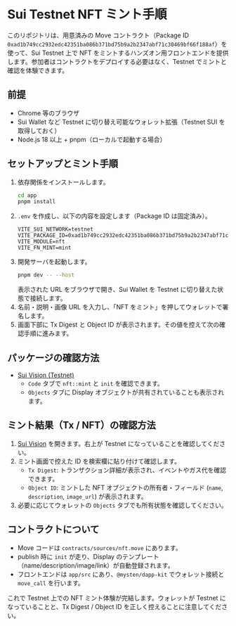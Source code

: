 # Sui Testnet NFT ミント手順

このリポジトリは、用意済みの Move コントラクト（Package ID `0xad1b749cc2932edc42351ba086b371bd75b9a2b2347abf71c30469bf66f188af`）を使って、Sui Testnet 上で NFT をミントするハンズオン用フロントエンドを提供します。参加者はコントラクトをデプロイする必要はなく、Testnet でミントと確認を体験できます。

## 前提

- Chrome 等のブラウザ
- Sui Wallet など Testnet に切り替え可能なウォレット拡張（Testnet SUI を取得しておく）
- Node.js 18 以上 + pnpm（ローカルで起動する場合）

## セットアップとミント手順

1. 依存関係をインストールします。
   ```bash
   cd app
   pnpm install
   ```
2. `.env` を作成し、以下の内容を設定します（Package ID は固定済み）。
   ```env
   VITE_SUI_NETWORK=testnet
   VITE_PACKAGE_ID=0xad1b749cc2932edc42351ba086b371bd75b9a2b2347abf71c30469bf66f188af
   VITE_MODULE=nft
   VITE_FN_MINT=mint
   ```
3. 開発サーバを起動します。
   ```bash
   pnpm dev -- --host
   ```
   表示された URL をブラウザで開き、Sui Wallet を Testnet に切り替えた状態で接続します。
4. 名前・説明・画像 URL を入力し、「NFT をミント」を押してウォレットで署名します。
5. 画面下部に Tx Digest と Object ID が表示されます。その値を控えて次の確認手順に進みます。

## パッケージの確認方法

- [Sui Vision (Testnet)](https://suivision.xyz/package/0xad1b749cc2932edc42351ba086b371bd75b9a2b2347abf71c30469bf66f188af?network=testnet)
  - `Code` タブで `nft::mint` と `init` を確認できます。
  - `Objects` タブに Display オブジェクトが共有されていることも表示されます。

## ミント結果（Tx / NFT）の確認方法

1. [Sui Vision](https://suivision.xyz/?network=testnet) を開きます。右上が Testnet になっていることを確認してください。
2. ミント画面で控えた ID を検索欄に貼り付けて確認します。
   - `Tx Digest`: トランザクション詳細が表示され、イベントやガス代を確認できます。
   - `Object ID`: ミントした NFT オブジェクトの所有者・フィールド (`name`, `description`, `image_url`) が表示されます。
3. 必要に応じてウォレットの `Objects` タブでも所有状態を確認してください。

## コントラクトについて

- Move コードは `contracts/sources/nft.move` にあります。
- publish 時に `init` が走り、Display のテンプレート（name/description/image/link）が自動登録されます。
- フロントエンドは `app/src` にあり、`@mysten/dapp-kit` でウォレット接続と `move_call` を行います。


これで Testnet 上での NFT ミント体験が完結します。ウォレットが Testnet になっていることと、Tx Digest / Object ID を正しく控えることに注意してください。
